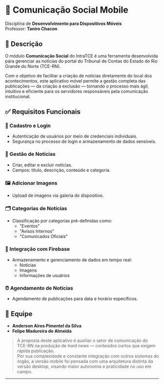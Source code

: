 # 📱 Comunicação Social Mobile

Disciplina de **Desenvolvimento para Dispositivos Móveis**  
Professor: **Taniro Chacon**

## 📝 Descrição

O módulo **Comunicação Social** do IntraTCE é uma ferramenta desenvolvida para gerenciar as notícias do portal do Tribunal de Contas do Estado do Rio Grande do Norte (TCE-RN).

Com o objetivo de facilitar a criação de notícias diretamente do local dos acontecimentos, este aplicativo móvel permite a gestão completa das publicações — da criação à exclusão — tornando o processo mais ágil, intuitivo e eficiente para os servidores responsáveis pela comunicação institucional.

## ✅ Requisitos Funcionais

### 🔐 Cadastro e Login
- Autenticação de usuários por meio de credenciais individuais.
- Segurança no processo de login e armazenamento de dados sensíveis.

### 📰 Gestão de Notícias
- Criar, editar e excluir notícias.
- Campos: título, descrição, conteúdo e categoria.

### 🖼️ Adicionar Imagens
- Upload de imagens via galeria do dispositivo.

### 🗂️ Categorias de Notícias
- Classificação por categorias pré-definidas como:
  - "Eventos"
  - "Avisos Internos"
  - "Comunicados Oficiais"

### 🔗 Integração com Firebase
- Armazenamento e gerenciamento de dados em tempo real:
  - Notícias
  - Imagens
  - Informações de usuários

### ⏰ Agendamento de Notícias
- Agendamento de publicações para data e horário específicos.

## 👥 Equipe

- **Anderson Aires Pimentel da Silva**  
- **Felipe Madureira de Almeida**

> A proposta deste aplicativo é auxiliar o setor de comunicação do TCE-RN na produção de *hard news* — conteúdos curtos que exigem rápida publicação.  
> Por sua complexidade e constante integração com outros sistemas do órgão, a versão mobile foi pensada com uma arquitetura distinta da versão desktop, visando maior autonomia e praticidade no uso em campo.

---

